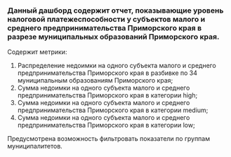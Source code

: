 ### Данный дашборд содержит отчет, показывающие уровень налоговой платежеспособности у субъектов малого и среднего предпринимательства Приморского края в разрезе муниципальных образований Приморского края.

Содержит метрики:
1. Распределение недоимки на одного субъекта малого и среднего предпринимательства Приморского края в разбивке по 34 муниципальным образованиям Приморского края;   
2. Сумма недоимки на одного субъекта малого и среднего предпринимательства Приморского края в категории high;   
3. Сумма недоимки на одного субъекта малого и среднего предпринимательства Приморского края в категории medium;  
4. Сумма недоимки на одного субъекта малого и среднего предпринимательства Приморского края в категории low;    

Предусмотрена возможность фильтровать показатели по группам муниципалитетов.
